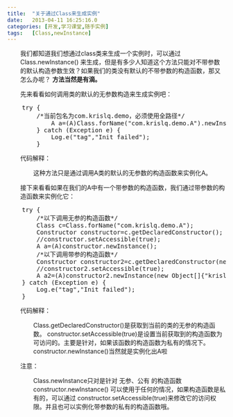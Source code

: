 ```yaml
---
title:	"关于通过Class来生成实例"
date:	2013-04-11 16:25:16.0
categories:	[开发,学习课堂,随手实例]
tags:	[Class,newInstance]
---
```


<p style="padding-left: 30px;">我们都知道我们想通过class类来生成一个实例时，可以通过 Class.newInstance() 来生成，但是有多少人知道这个方法只能对不带参数的默认构造参数生效？如果我们的类没有默认的不带参数的构造函数，那又怎么办呢？
<strong>方法当然是有滴。</strong></p>
<p style="padding-left: 30px;"><!--more-->
先来看看如何调用类的默认的无参数构造来生成实例吧：</p>
<pre lang="java">
	try {
	    /*当前包名为com.krislq.demo，必须使用全路径*/   
            A a=(A)Class.forName("com.krislq.demo.A").newInstance();   
        } catch (Exception e) {   
            Log.e("tag","Init failed");   
        } 
</pre>
<p style="padding-left: 30px;">代码解释：</p>
<p style="padding-left: 60px;">这种方法只是通过调用A类的默认的无参数的构造函数来实例化A。</p>
<p style="padding-left: 30px;"></p>
<p style="padding-left: 30px;">接下来看看如果在我们的A中有一个带参数的构造函数，我们通过带参数的构造函数来实例化它：</p>
<pre lang="java">
	try {
		/*以下调用无参的构造函数*/
		Class c=Class.forName("com.krislq.demo.A");
		Constructor constructor=c.getDeclaredConstructor();
		//constructor.setAccessible(true);
		A a=(A)constructor.newInstance(); 
		/*以下调用带参的构造函数*/
		Constructor constructor2=c.getDeclaredConstructor(new Class[]{String.class,Integer.class});
		//constructor2.setAccessible(true); 
		A a2=(A)constructor2.newInstance(new Object[]{"krislq.com",6});
	} catch (Exception e) {   
		Log.e("tag","Init failed"); 
	} 
</pre>
<p style="padding-left: 30px;">代码解释：</p>
<p style="padding-left: 60px;">Class.getDeclaredConstructor()是获取到当前的类的无参的构造函数。
constructor.setAccessible(true)是设置当前获取到的构造函数为可访问的。主要是针对，如果该函数的构造函数为私有的情况下。
constructor.newInstance()当然就是实例化出A啦</p>
<p style="padding-left: 30px;">注意：</p>
<p style="padding-left: 60px;">Class.newInstance只对是针对 无参、公有 的构造函数
constructor.newInstance() 可以使用于任何的情况，如果构造函数是私有的，可以通过 constructor.setAccessible(true)来修改它的访问权限。并且也可以实例化带参数的私有的构造函数哦。</p>
